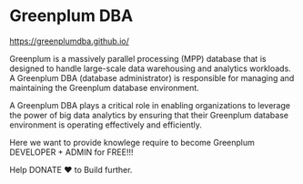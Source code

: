 
# Greenplum DBA

https://greenplumdba.github.io/

Greenplum is a massively parallel processing (MPP) database that is designed to handle large-scale data warehousing and analytics workloads. A Greenplum DBA (database administrator) is responsible for managing and maintaining the Greenplum database environment.

A Greenplum DBA plays a critical role in enabling organizations to leverage the power of big data analytics by ensuring that their Greenplum database environment is operating effectively and efficiently.

Here we want to provide knowlege require to become Greenplum DEVELOPER + ADMIN for FREE!!!

Help DONATE ❤ to Build further. 
